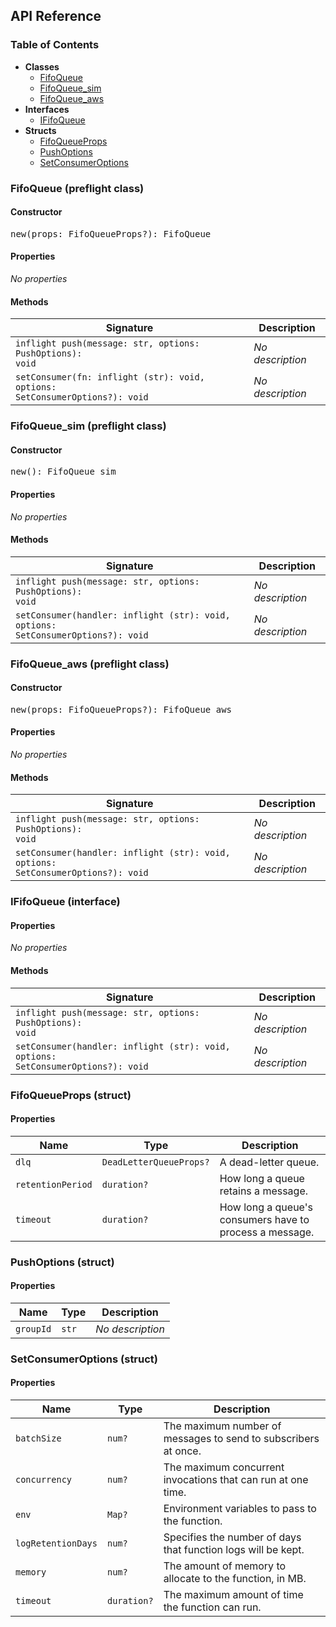 <h2>API Reference</h2>

<h3>Table of Contents</h3>

- **Classes**
  - <a href="#@winglibs/fifoqueue.FifoQueue">FifoQueue</a>
  - <a href="#@winglibs/fifoqueue.FifoQueue_sim">FifoQueue_sim</a>
  - <a href="#@winglibs/fifoqueue.FifoQueue_aws">FifoQueue_aws</a>
- **Interfaces**
  - <a href="#@winglibs/fifoqueue.IFifoQueue">IFifoQueue</a>
- **Structs**
  - <a href="#@winglibs/fifoqueue.FifoQueueProps">FifoQueueProps</a>
  - <a href="#@winglibs/fifoqueue.PushOptions">PushOptions</a>
  - <a href="#@winglibs/fifoqueue.SetConsumerOptions">SetConsumerOptions</a>

<h3 id="@winglibs/fifoqueue.FifoQueue">FifoQueue (preflight class)</h3>

<h4>Constructor</h4>

<pre>
new(props: FifoQueueProps?): FifoQueue
</pre>

<h4>Properties</h4>

*No properties*

<h4>Methods</h4>

| **Signature** | **Description** |
| --- | --- |
| <code>inflight push(message: str, options: PushOptions): void</code> | *No description* |
| <code>setConsumer(fn: inflight (str): void, options: SetConsumerOptions?): void</code> | *No description* |

<h3 id="@winglibs/fifoqueue.FifoQueue_sim">FifoQueue_sim (preflight class)</h3>

<h4>Constructor</h4>

<pre>
new(): FifoQueue_sim
</pre>

<h4>Properties</h4>

*No properties*

<h4>Methods</h4>

| **Signature** | **Description** |
| --- | --- |
| <code>inflight push(message: str, options: PushOptions): void</code> | *No description* |
| <code>setConsumer(handler: inflight (str): void, options: SetConsumerOptions?): void</code> | *No description* |

<h3 id="@winglibs/fifoqueue.FifoQueue_aws">FifoQueue_aws (preflight class)</h3>

<h4>Constructor</h4>

<pre>
new(props: FifoQueueProps?): FifoQueue_aws
</pre>

<h4>Properties</h4>

*No properties*

<h4>Methods</h4>

| **Signature** | **Description** |
| --- | --- |
| <code>inflight push(message: str, options: PushOptions): void</code> | *No description* |
| <code>setConsumer(handler: inflight (str): void, options: SetConsumerOptions?): void</code> | *No description* |

<h3 id="@winglibs/fifoqueue.IFifoQueue">IFifoQueue (interface)</h3>

<h4>Properties</h4>

*No properties*

<h4>Methods</h4>

| **Signature** | **Description** |
| --- | --- |
| <code>inflight push(message: str, options: PushOptions): void</code> | *No description* |
| <code>setConsumer(handler: inflight (str): void, options: SetConsumerOptions?): void</code> | *No description* |

<h3 id="@winglibs/fifoqueue.FifoQueueProps">FifoQueueProps (struct)</h3>

<h4>Properties</h4>

| **Name** | **Type** | **Description** |
| --- | --- | --- |
| <code>dlq</code> | <code>DeadLetterQueueProps?</code> | A dead-letter queue. |
| <code>retentionPeriod</code> | <code>duration?</code> | How long a queue retains a message. |
| <code>timeout</code> | <code>duration?</code> | How long a queue's consumers have to process a message. |

<h3 id="@winglibs/fifoqueue.PushOptions">PushOptions (struct)</h3>

<h4>Properties</h4>

| **Name** | **Type** | **Description** |
| --- | --- | --- |
| <code>groupId</code> | <code>str</code> | *No description* |

<h3 id="@winglibs/fifoqueue.SetConsumerOptions">SetConsumerOptions (struct)</h3>

<h4>Properties</h4>

| **Name** | **Type** | **Description** |
| --- | --- | --- |
| <code>batchSize</code> | <code>num?</code> | The maximum number of messages to send to subscribers at once. |
| <code>concurrency</code> | <code>num?</code> | The maximum concurrent invocations that can run at one time. |
| <code>env</code> | <code>Map<str>?</code> | Environment variables to pass to the function. |
| <code>logRetentionDays</code> | <code>num?</code> | Specifies the number of days that function logs will be kept. |
| <code>memory</code> | <code>num?</code> | The amount of memory to allocate to the function, in MB. |
| <code>timeout</code> | <code>duration?</code> | The maximum amount of time the function can run. |

